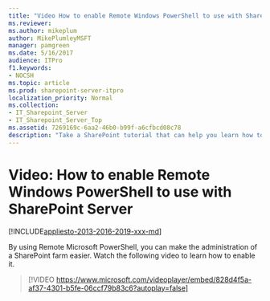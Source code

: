 ```yaml
---
title: "Video How to enable Remote Windows PowerShell to use with SharePoint Server"
ms.reviewer: 
ms.author: mikeplum
author: MikePlumleyMSFT
manager: pamgreen
ms.date: 5/16/2017
audience: ITPro
f1.keywords:
- NOCSH
ms.topic: article
ms.prod: sharepoint-server-itpro
localization_priority: Normal
ms.collection:
- IT_Sharepoint_Server
- IT_Sharepoint_Server_Top
ms.assetid: 7269169c-6aa2-46b0-b99f-a6cfbcd08c78
description: "Take a SharePoint tutorial that can help you learn how to enable Remote Microsoft PowerShell to remotely administer a SharePoint farm."
---
```


# Video: How to enable Remote Windows PowerShell to use with SharePoint Server

[!INCLUDE[appliesto-2013-2016-2019-xxx-md](../includes/appliesto-2013-2016-2019-xxx-md.md)]  
  
By using Remote Microsoft PowerShell, you can make the administration of a SharePoint farm easier. Watch the following video to learn how to enable it.
  
> [!VIDEO https://www.microsoft.com/videoplayer/embed/828d4f5a-af37-4301-b5fe-06ccf79b83c6?autoplay=false]

